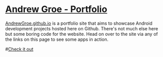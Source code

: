 # [Andrew Groe - Portfolio](https://andrewgroe.github.io/)

[AndrewGroe.github.io](https://andrewgroe.github.io/) is a portfolio site that aims to showcase Android development projects hosted here on Github. There's not much else here but some boring code for the website. Head on over to the site via any of the links on this page to see some apps in action.

#[Check it out](https://andrewgroe.github.io/)
